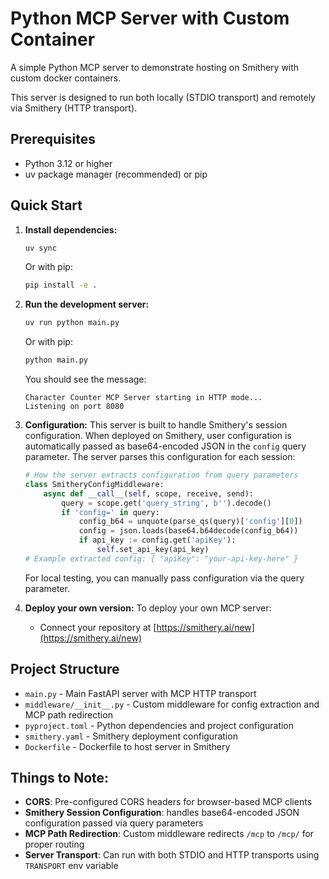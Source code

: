 # Python MCP Server with Custom Container

A simple Python MCP server to demonstrate hosting on Smithery with custom docker containers.

This server is designed to run both locally (STDIO transport) and remotely via Smithery (HTTP transport).

## Prerequisites

- Python 3.12 or higher
- uv package manager (recommended) or pip

## Quick Start

1. **Install dependencies:**
   ```bash
   uv sync
   ```
   
   Or with pip:
   ```bash
   pip install -e .
   ```

2. **Run the development server:**
   ```bash
   uv run python main.py
   ```
   
   Or with pip:
   ```bash
   python main.py
   ```
   
   You should see the message:
   ```
   Character Counter MCP Server starting in HTTP mode...
   Listening on port 8080
   ```

3. **Configuration:**
   This server is built to handle Smithery's session configuration. When deployed on Smithery, user configuration is automatically passed as base64-encoded JSON in the `config` query parameter. The server parses this configuration for each session:
   
   ```python
   # How the server extracts configuration from query parameters
   class SmitheryConfigMiddleware:
       async def __call__(self, scope, receive, send):
           query = scope.get('query_string', b'').decode()
           if 'config=' in query:
               config_b64 = unquote(parse_qs(query)['config'][0])
               config = json.loads(base64.b64decode(config_b64))
               if api_key := config.get('apiKey'):
                   self.set_api_key(api_key)
   # Example extracted config: { "apiKey": "your-api-key-here" }
   ```

   For local testing, you can manually pass configuration via the query parameter.

4. **Deploy your own version:**
   To deploy your own MCP server:
   - Connect your repository at [https://smithery.ai/new](https://smithery.ai/new)

## Project Structure

- `main.py` - Main FastAPI server with MCP HTTP transport
- `middleware/__init__.py` - Custom middleware for config extraction and MCP path redirection
- `pyproject.toml` - Python dependencies and project configuration
- `smithery.yaml` - Smithery deployment configuration
- `Dockerfile` - Dockerfile to host server in Smithery

## Things to Note:

- **CORS**: Pre-configured CORS headers for browser-based MCP clients
- **Smithery Session Configuration**: handles base64-encoded JSON configuration passed via query parameters
- **MCP Path Redirection**: Custom middleware redirects `/mcp` to `/mcp/` for proper routing
- **Server Transport**: Can run with both STDIO and HTTP transports using `TRANSPORT` env variable
